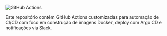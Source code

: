 ![GitHub Actions](https://avatars.githubusercontent.com/u/44036562?s=200&v=4)



Este repositório contém GitHub Actions customizadas para automação de CI/CD com foco em construção de imagens Docker, deploy com Argo CD e notificações via Slack.
